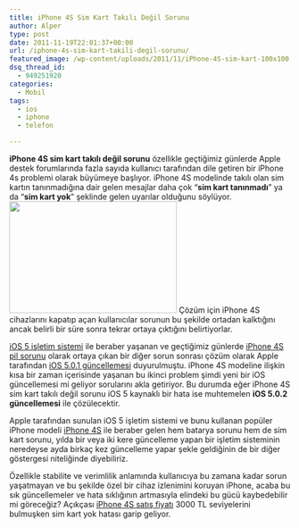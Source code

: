 ```yaml
---
title: iPhone 4S Sim Kart Takılı Değil Sorunu
author: Alper
type: post
date: 2011-11-19T22:01:37+00:00
url: /iphone-4s-sim-kart-takili-degil-sorunu/
featured_image: /wp-content/uploads/2011/11/iPhone-4S-sim-kart-100x100.jpg
dsq_thread_id:
  - 949251920
categories:
  - Mobil
tags:
  - ios
  - iphone
  - telefon

---
```

**iPhone 4S sim kart takılı değil sorunu** özellikle geçtiğimiz günlerde Apple destek forumlarında fazla sayıda kullanıcı tarafından dile getiren bir iPhone 4s problemi olarak büyümeye başlıyor. iPhone 4S modelinde takılı olan sim kartın tanınmadığına dair gelen mesajlar daha çok &#8220;**sim kart tanınmadı**&#8221; ya da &#8220;**sim kart yok**&#8221; şeklinde gelen uyarılar olduğunu söylüyor.<img class="alignright size-full wp-image-7124" title="iPhone-4S-sim-kart" src="https://www.murekkep.org/wp-content/uploads/2011/11/iPhone-4S-sim-kart.jpg" alt="" width="300" height="200" /> Çözüm için iPhone 4S cihazlarını kapatıp açan kullanıcılar sorunun bu şekilde ortadan kalktığını ancak belirli bir süre sonra tekrar ortaya çıktığını belirtiyorlar.

[iOS 5 işletim sistemi][1] ile beraber yaşanan ve geçtiğimiz günlerde [iPhone 4S pil sorunu][2] olarak ortaya çıkan bir diğer sorun sonrası çözüm olarak Apple tarafından [iOS 5.0.1 güncellemesi][3] duyurulmuştu. iPhone 4S modeline ilişkin kısa bir zaman içerisinde yaşanan bu ikinci problem şimdi yeni bir iOS güncellemesi mi geliyor sorularını akla getiriyor. Bu durumda eğer iPhone 4S sim kart takılı değil sorunu iOS 5 kaynaklı bir hata ise muhtemelen **iOS 5.0.2 güncellemesi** ile çözülecektir.

Apple tarafından sunulan iOS 5 işletim sistemi ve bunu kullanan popüler iPhone modeli [iPhone 4S][4] ile beraber gelen hem batarya sorunu hem de sim kart sorunu, yılda bir veya iki kere güncelleme yapan bir işletim sisteminin neredeyse ayda birkaç kez güncelleme yapar şekle geldiğinin de bir diğer göstergesi niteliğinde diyebiliriz.

Özellikle stabilite ve verimlilik anlamında kullanıcıya bu zamana kadar sorun yaşatmayan ve bu şekilde özel bir cihaz izlenimini koruyan iPhone, acaba bu sık güncellemeler ve hata sıklığının artmasıyla elindeki bu gücü kaybedebilir mi göreceğiz? Açıkçası [iPhone 4S satış fiyatı][5] 3000 TL seviyelerini bulmuşken sim kart yok hatası garip geliyor.

 [1]: https://www.murekkep.org/ios-5-ile-gelen-yeni-ozelliklerin-tum-listesi-6882 "iOS 5 Özellikleri"
 [2]: https://www.murekkep.org/ios-5-ve-iphone-4ste-pil-sorunu-ve-cozumu-6997 "iPhone 4s pil sorunu"
 [3]: https://www.murekkep.org/ios-5-0-1-guncellemesi-duyuruldu-7082 "iOs 5.0.1"
 [4]: https://www.murekkep.org/iphone-4s-ozellikleri-6921 "iPhone 4s"
 [5]: https://www.murekkep.org/iphone-4s-turkiye-satis-fiyati-ve-tarihi-on-siparis-6963 "iPhone 4s satış fiyatı"